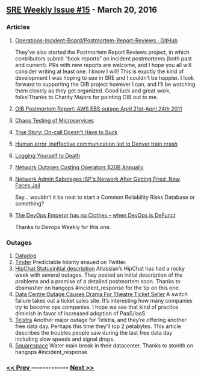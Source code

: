## [SRE Weekly Issue #15](https://sreweekly.com/sre-weekly-issue-15/) - March 20, 2016
### Articles

1. [Operations-Incident-Board/Postmortem-Report-Reviews · GitHub](https://github.com/Operations-Incident-Board/Postmortem-Report-Reviews/blob/master/0000-charity-welcome-doc.md)

    They’ve also started the Postmortem Report Reviews project, in which contributors submit “book reports” on incident postmortems (both past and current).  PRs with new reports are welcome, and I hope you all will consider writing at least one.  I know I will! This is exactly the kind of development I was hoping to see in SRE and I couldn’t be happier.  I look forward to supporting the OIB project however I can, and I’ll be watching them closely as they get organized.  Good luck and great work,  folks!Thanks to Charity Majors for pointing OIB out to me.
1. [OIB Postmortem Report: AWS EBS outage April 21st-April 24th 2011](https://github.com/Operations-Incident-Board/Postmortem-Report-Reviews/blob/master/2016-03-07-gabinante-AWS-EBS-2011.md)

    
1. [Chaos Testing of Microservices](http://www.infoq.com/news/2016/03/chaos-testing-microservices)

    
1. [True Story: On-call Doesn't Have to Suck](https://victorops.com/blog/on-call-doesnt-suck/)

    
1. [Human error, ineffective communication led to Denver train crash](http://www.sowetanlive.co.za/news/2016/03/14/human-error-ineffective-communication-led-to-denver-train-crash)

    
1. [Logging Yourself to Death](https://dzone.com/articles/logging-yourself-to-death)

    
1. [Network Outages Costing Operators $20B Annually](http://www.wirelessweek.com/news/2016/03/network-outages-costing-operators-20b-annually)

    
1. [Network Admin Sabotages ISP's Network After Getting Fired, Now Faces Jail](http://news.softpedia.com/news/network-admin-sabotages-isp-s-network-after-getting-fired-now-faces-jail-501933.shtml)

    Say… wouldn’t it be neat to start a Common Reliability Risks Database or something? 
1. [The DevOps Emperor has no Clothes – when DevOps is DeFunct](http://blog.automic.com/the-devops-emperor-has-no-clothes-when-devops-is-defunct)

    Thanks to Devops Weekly for this one.
### Outages

1. [Datadog](http://status.datadoghq.com/incidents/7t1dnmbhrxk2)
1. [Tinder](http://www.huffingtonpost.co.uk/entry/tinder-down-twitter-reaction-jokes_uk_56e7e741e4b096ed3adc41d2)
    Predictable hilarity ensued on Twitter.
1. [HipChat Statusinitial description](https://status.hipchat.com/)
    Atlassian’s HipChat has had a rocky week with several outages.  They posted an initial description of the problems and a promise of a detailed postmortem soon.
Thanks to dbsmasher on hangops #incident_response for the tip on this one.
1. [Data Centre Outage Causes Drama For Theatre Ticket Seller](http://www.techweekeurope.co.uk/cloud/data-centre-outage-ticket-source-188155)
    A switch failure takes out a ticket sales site.  It’s interesting how many companies try to become ops companies.  I hope we see that kind of practice diminish in favor of increased adoption of PaaS/IaaS.
1. [Telstra](http://m.thenewdaily.com.au/news/2016/03/18/telstra-free-days-free-helpful/)
    Another major outage for Telstra, and they’re offering another free data day.  Perhaps this time they’ll top 2 petabytes.  This article describes the troubles people saw during the last free data day including slow speeds and signal drops.
1. [Squarespace](https://status.squarespace.com/incidents/33d870j1ymcj)
    Water main break in their datacenter.
Thanks to stonith on hangops #incident_response.

### [ << Prev ](sreweekly-14.md) ------------- [ Next >> ](sreweekly-16.md)